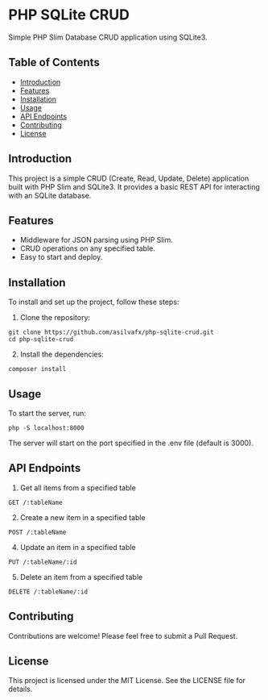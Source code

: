 # PHP SQLite CRUD

Simple PHP Slim Database CRUD application using SQLite3.

## Table of Contents

- [Introduction](#introduction)
- [Features](#features)
- [Installation](#installation)
- [Usage](#usage)
- [API Endpoints](#api-endpoints)
- [Contributing](#contributing)
- [License](#license)

## Introduction

This project is a simple CRUD (Create, Read, Update, Delete) application built with PHP Slim and SQLite3. It provides a basic REST API for interacting with an SQLite database.

## Features

- Middleware for JSON parsing using PHP Slim.
- CRUD operations on any specified table.
- Easy to start and deploy.

## Installation

To install and set up the project, follow these steps:

1. Clone the repository:
  ```
  git clone https://github.com/asilvafx/php-sqlite-crud.git
  cd php-sqlite-crud
  ```

2. Install the dependencies:
  ```
  composer install
  ```

## Usage
To start the server, run:
  ```
  php -S localhost:8000
  ```

The server will start on the port specified in the .env file (default is 3000).

## API Endpoints
1. Get all items from a specified table
  ```
  GET /:tableName
  ```

2. Create a new item in a specified table
  ```
  POST /:tableName
  ```

4. Update an item in a specified table
  ```
  PUT /:tableName/:id
  ```

5. Delete an item from a specified table
  ```
  DELETE /:tableName/:id
  ```

## Contributing
Contributions are welcome! Please feel free to submit a Pull Request.

## License
This project is licensed under the MIT License. See the LICENSE file for details.


